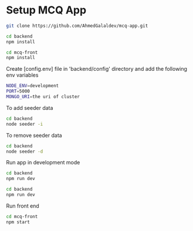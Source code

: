 # Setup MCQ App

```bash
git clone https://github.com/AhmedGalaldev/mcq-app.git
```

```bash
cd backend
npm install
```

```bash
cd mcq-front
npm install
```

Create [config.env] file in 'backend/config' directory and add the following env variables

```bash
NODE_ENV=development
PORT=5000
MONGO_URI=the uri of cluster
```

To add seeder data

```bash
cd backend
node seeder -i
```

To remove seeder data

```bash
cd backend
node seeder -d
```

Run app in development mode

```bash
cd backend
npm run dev
```

```bash
cd backend
npm run dev
```

Run front end

```bash
cd mcq-front
npm start
```
